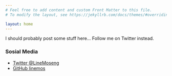 ```yaml
---
# Feel free to add content and custom Front Matter to this file.
# To modify the layout, see https://jekyllrb.com/docs/themes/#overriding-theme-defaults

layout: home
---
```



I should probably post some stuff here... Follow me on Twitter instead.

### Sosial Media
- [Twitter @LineMoseng](https://twitter.com/linemoseng)
- [GitHub linemos](https://github.com/linemos)
